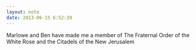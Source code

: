 ```yaml
---
layout: note
date: 2013-06-15 6:52:39
---
```




Marlowe and Ben have made me a member of The Fraternal Order of the White Rose and the Citadels of the New Jerusalem
